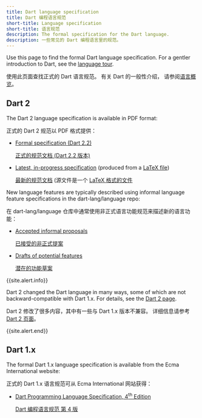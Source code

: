 ```yaml
---
title: Dart language specification
title: Dart 编程语言规范
short-title: Language specification
short-title: 语言规范
description: The formal specification for the Dart language.
description: 一些常见的 Dart 编程语言里的规范。
---
```


Use this page to find the formal Dart language specification.
For a gentler introduction to Dart, see the
[language tour](/guides/language/language-tour).

使用此页面查找正式的 Dart 语言规范。 有关 Dart 的一般性介绍，
请参阅[语言概览](/guides/language/language-tour)。

## Dart 2

The Dart 2 language specification is available in PDF format:

正式的 Dart 2 规范以 PDF 格式提供：

  * [Formal specification (Dart 2.2)][formal spec]

    [正式的规范文档 (Dart 2.2 版本)][formal spec]

  * [Latest, in-progress specification][latest draft]
    (produced from a [LaTeX file][])

    [最新的规范文档][latest draft]
    (源文件是一个 [LaTeX 格式的文件][LaTeX file]

[formal spec]: /guides/language/specifications/DartLangSpec-v2.2.pdf
[latest draft]: https://spec.dart.dev/DartLangSpecDraft.pdf
[LaTeX file]: https://github.com/dart-lang/language/blob/master/specification/dartLangSpec.tex


New language features are typically described using informal language feature specifications in the dart-lang/language repo:

在 dart-lang/language 仓库中通常使用非正式语言功能规范来描述新的语言功能：

  * [Accepted informal proposals][]

    [已接受的非正式提案][Accepted informal proposals]

  * [Drafts of potential features][]

    [潜在的功能草案][Drafts of potential features]

[Accepted informal proposals]: https://github.com/dart-lang/language/tree/master/accepted
[Drafts of potential features]: https://github.com/dart-lang/language/tree/master/working

{{site.alert.info}}

  Dart 2 changed the Dart language in many ways, some of which are not
  backward-compatible with Dart 1.x.
  For details, see the [Dart 2 page](/dart-2).
  
  Dart 2 修改了很多内容，其中有一些与 Dart 1.x 版本不兼容。
  详细信息请参考 [Dart 2 页面](/dart-2)。

{{site.alert.end}}

## Dart 1.x

The formal Dart 1.x language specification is available from
the Ecma International website:

正式的 Dart 1.x 语言规范可从 Ecma International 网站获得：

* <a href="http://www.ecma-international.org/publications/files/ECMA-ST/ECMA-408.pdf"
   target="_blank" rel="noopener">Dart Programming Language Specification, 4<sup>th</sup> Edition</a>

  <a href="http://www.ecma-international.org/publications/files/ECMA-ST/ECMA-408.pdf"
   target="_blank" rel="noopener">Dart 编程语言规范 第 4 版</a>

